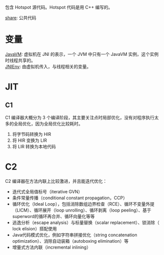 
包含 Hotspot 源代码。Hotspot 代码是用 C++ 编写的。

[share](./share/readme.md): 公共代码

# 变量

[JavaVM](../java.base/share/native/include/readme.md): 虚拟机在 JNI 的表示，一个 JVM 中只有一个 JavaVM 实例，这个实例时线程共享的。 \
[JNIEnv](../java.base/share/native/include/readme.md): 由虚拟机传入，与线程相关的变量。

# JIT

## C1

C1 编译器大概分为 3 个编译阶段，其主要关注点时局部优化，没有对程序执行太多的全局优化，因为全局优化比较耗时。
1. 将字节码转换为 HIR
2. 将 HIR 变换为 LIR
3. 将 LIR 转换为本地代码

# C2

C2 编译器在方法内联上比较激进，并且能迭代优化：
- 迭代式全局值标号（iterative GVN）
- 条件常量传播（conditional constant propagation，CCP）
- 循环优化（Ideal Loop），包括消除数组边界检查（RCE）、循环不变量外提（LICM）、循环展开（loop unrolling）、循环剥离（loop peeling）、基于superword的循环再合并、循环向量化等等
- 逃逸分析（escape analysis）与标量替换（scalar replacement）、锁消除（ lock elision）搭配使用
- Java代码模式优化，例如字符串拼接优化（string concatenation optimization）、消除自动装箱（autoboxing elimination）等
- 增量式方法内联（incremental inlining）
